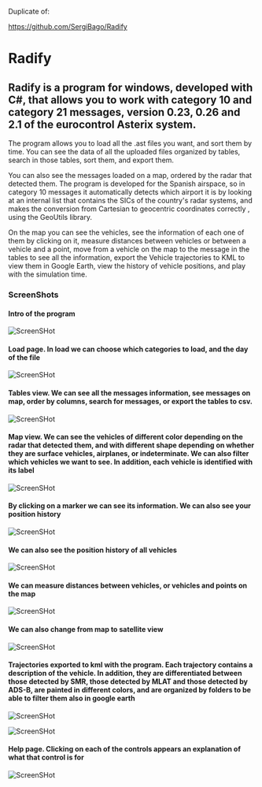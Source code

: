 

Duplicate of:

https://github.com/SergiBago/Radify



# Radify
## Radify is a program for windows, developed with C#, that allows you to work with category 10 and category 21 messages, version 0.23, 0.26 and 2.1 of the eurocontrol Asterix system.

The program allows you to load all the .ast files you want, and sort them by time. You can see the data of all the uploaded files organized by tables, search in those tables, sort them, and export them.

You can also see the messages loaded on a map, ordered by the radar that detected them. The program is developed for the Spanish airspace, so in category 10 messages it automatically detects which airport it is by looking at an internal list that contains the SICs of the country's radar systems, and makes the conversion from Cartesian to geocentric coordinates correctly , using the GeoUtils library.

On the map you can see the vehicles, see the information of each one of them by clicking on it, measure distances between vehicles or between a vehicle and a point, move from a vehicle on the map to the message in the tables to see all the information, export the Vehicle trajectories to KML to view them in Google Earth, view the history of vehicle positions, and play with the simulation time.

### ScreenShots

#### Intro of the program
![ScreenSHot](https://github.com/SergiBago/Radify/blob/master/Images/Intro.PNG)

#### Load page. In load we can choose which categories to load, and the day of the file
![ScreenSHot](https://github.com/SergiBago/Radify/blob/master/Images/Load.PNG)

#### Tables view. We can see all the messages information, see messages on map, order by columns, search for messages, or export the tables to csv.
![ScreenSHot](https://github.com/SergiBago/Radify/blob/master/Images/Tables.PNG)

#### Map view. We can see the vehicles of different color depending on the radar that detected them, and with different shape depending on whether they are surface vehicles, airplanes, or indeterminate. We can also filter which vehicles we want to see. In addition, each vehicle is identified with its label
![ScreenSHot](https://github.com/SergiBago/Radify/blob/master/Images/Map1.PNG)

#### By clicking on a marker we can see its information. We can also see your position history 
![ScreenSHot](https://github.com/SergiBago/Radify/blob/master/Images/Map2.PNG)

#### We can also see the position history of all vehicles
![ScreenSHot](https://github.com/SergiBago/Radify/blob/master/Images/Map3.PNG)

#### We can measure distances between vehicles, or vehicles and points on the map
![ScreenSHot](https://github.com/SergiBago/Radify/blob/master/Images/Map4.PNG)

#### We can also change from map to satellite view
![ScreenSHot](https://github.com/SergiBago/Radify/blob/master/Images/Map5.PNG)

#### Trajectories exported to kml with the program. Each trajectory contains a description of the vehicle. In addition, they are differentiated between those detected by SMR, those detected by MLAT and those detected by ADS-B, are painted in different colors, and are organized by folders to be able to filter them also in google earth
![ScreenSHot](https://github.com/SergiBago/Radify/blob/master/Images/Google%20Earth2.PNG)

![ScreenSHot](https://github.com/SergiBago/Radify/blob/master/Images/GoogleEarth.PNG)

#### Help page. Clicking on each of the controls appears an explanation of what that control is for
![ScreenSHot](https://github.com/SergiBago/Radify/blob/master/Images/Help.PNG)

